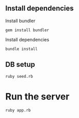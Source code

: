 ## Install dependencies

Install bundler
```
gem install bundler
```

Install dependencies
```
bundle install
```

## DB setup

```
ruby seed.rb
```

# Run the server
```
ruby app.rb
```

